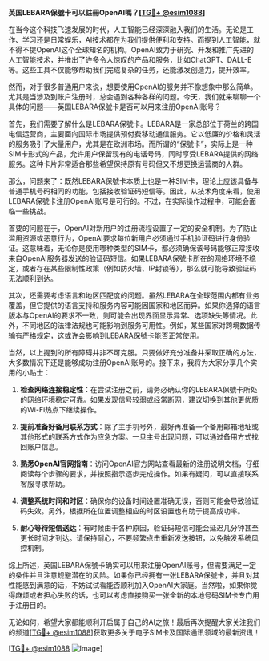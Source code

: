 **英国LEBARA保號卡可以註冊OpenAI嗎？[[TG💪+ @esim1088](https://t.me/s/esim1088)]**

在当今这个科技飞速发展的时代，人工智能已经深深融入我们的生活。无论是工作、学习还是日常娱乐，AI技术都在为我们提供便利和支持。而提到人工智能，就不得不提OpenAI这个全球知名的机构。OpenAI致力于研究、开发和推广先进的人工智能技术，并推出了许多令人惊叹的产品和服务，比如ChatGPT、DALL-E等。这些工具不仅能够帮助我们完成复杂的任务，还能激发创造力，提升效率。

然而，对于很多普通用户来说，想要使用OpenAI的服务并不像想象中那么简单。尤其是当涉及到账户注册时，总会遇到各种各样的问题。今天，我们就来聊聊一个具体的问题——英国LEBARA保號卡是否可以用来注册OpenAI账号？

首先，我们需要了解什么是LEBARA保號卡。LEBARA是一家总部位于荷兰的跨国电信运营商，主要面向国际市场提供预付费移动通信服务。它以低廉的价格和灵活的服务吸引了大量用户，尤其是在欧洲市场。而所谓的“保號卡”，实际上是一种SIM卡形式的产品，允许用户保留现有的电话号码，同时享受LEBARA提供的网络服务。这种卡片非常适合那些希望保持原有号码但又不想更换运营商的人群。

那么，问题来了：既然LEBARA保號卡本质上也是一种SIM卡，理论上应该具备与普通手机号码相同的功能，包括接收验证码短信等。因此，从技术角度来看，使用LEBARA保號卡注册OpenAI账号是可行的。不过，在实际操作过程中，可能会面临一些挑战。

首要的问题在于，OpenAI对新用户的注册流程设置了一定的安全机制。为了防止滥用资源或恶意行为，OpenAI要求每位新用户必须通过手机验证码进行身份验证。这意味着，无论你是使用哪种类型的SIM卡，都必须确保该号码能够正常接收来自OpenAI服务器发送的验证码短信。如果LEBARA保號卡所在的网络环境不稳定，或者存在某些限制性政策（例如防火墙、IP封锁等），那么就可能导致验证码无法顺利到达。

其次，还需要考虑语言和地区匹配度的问题。虽然LEBARA在全球范围内都有业务覆盖，但它提供的语言支持和服务内容可能因国家和地区而异。如果你选择的语言版本与OpenAI的要求不一致，则可能会出现界面显示异常、选项缺失等情况。此外，不同地区的法律法规也可能影响到服务可用性。例如，某些国家对跨境数据传输有严格规定，这或许会影响到LEBARA保號卡能否正常使用。

当然，以上提到的所有障碍并非不可克服。只要做好充分准备并采取正确的方法，大多数情况下还是能够成功注册OpenAI账号的。接下来，我将为大家分享几个实用的小贴士：

1. **检查网络连接稳定性**：在尝试注册之前，请务必确认你的LEBARA保號卡所处的网络环境稳定可靠。如果发现信号较弱或经常断网，建议切换到其他更优质的Wi-Fi热点下继续操作。
   
2. **提前准备好备用联系方式**：除了主手机号外，最好再准备一个备用邮箱地址或其他形式的联系方式作为应急方案。一旦主号出现问题，可以通过备用方式找回账户信息。

3. **熟悉OpenAI官网指南**：访问OpenAI官方网站查看最新的注册说明文档，仔细阅读每个步骤的要求，并按照指示逐步完成操作。如果有疑问，可以直接联系客服寻求帮助。

4. **调整系统时间和时区**：确保你的设备时间设置准确无误，否则可能会导致验证码失效。另外，根据所在位置调整相应的时区设置也有助于提高成功率。

5. **耐心等待短信送达**：有时候由于各种原因，验证码短信可能会延迟几分钟甚至更长时间才到达。请保持耐心，不要频繁点击重新发送按钮，以免触发系统风控机制。

综上所述，英国LEBARA保號卡确实可以用来注册OpenAI账号，但需要满足一定的条件并且注意规避潜在的风险。如果你已经拥有一张LEBARA保號卡，并且对其性能感到满意的话，不妨试试看能否顺利加入OpenAI大家庭。当然啦，如果你觉得麻烦或者担心失败的话，也可以考虑直接购买一张全新的本地号码SIM卡专门用于注册目的。

无论如何，希望大家都能顺利开启属于自己的AI之旅！最后再次提醒大家关注我们的频道[[TG💪+ @esim1088](https://t.me/s/esim1088)]获取更多关于电子SIM卡及国际通讯领域的最新资讯！

[[TG💪+ @esim1088](https://t.me/s/esim1088) ![Image](https://i.postimg.cc/4NQfJmqS/Snipaste-2025-05-13-00-14-12.png)]